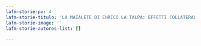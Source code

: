 ```yaml
---
lafm-storie-pv: 4
lafm-storie-titulo: 'LA MAIALETE DI ENRICO LA TALPA: EFFETTI COLLATERALI'
lafm-storie-image: ''
lafm-storie-autores-list: []

---
```

